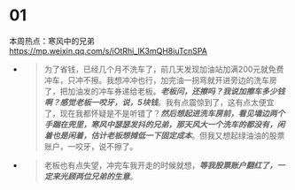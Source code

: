 
# 01

本周热点：寒风中的兄弟 https://mp.weixin.qq.com/s/iOtRhi_lK3mQH8iuTcnSPA
- > 为了省钱，已经几个月不洗车了，前几天发现加油站加满200元就免费冲车，只冲不擦。我想冲冲也行，加完油一拐弯就开进旁边的洗车房了，把加油发的冲车券递给老板。***老板问，还擦吗？我说加擦车多少钱啊？感觉老板一咬牙，说，5块钱***。我有点震惊到了，这有点太便宜了，现在我都怀疑是不是听错了？***然后想起进洗车房前，看见墙边两个手踹在兜里，寒风中瑟瑟发抖的兄弟，那天风大一个洗车的都没有，闲着也是闲着，估计老板想摊低一下固定成本***。但我又想起绿油油的股票账户，一咬牙，说不擦了。
- > 老板也有点失望，冲完车我开走的时候就想，***等我股票账户翻红了，一定来光顾两位兄弟的生意***。
